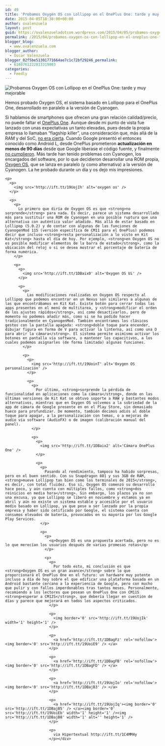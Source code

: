 ```yaml
---
id: 49
title: 'Probamos Oxygen OS con Lollipop en el OnePlus One: tarde y muy mejorable'
date: 2015-04-05T18:38:00+00:00
author: ovalenzuela
layout: post
guid: https://ovalenzueladotcom.wordpress.com/2015/04/05/probamos-oxygen-os-con-lollipop-en-el-oneplus-one-tarde-y-muy-mejorable
permalink: /2015/04/probamos-oxygen-os-con-lollipop-en-el-oneplus-one-tarde-y-muy-mejorable.html
blogger_blog:
  - www.ovalenzuela.com
blogger_author:
  - Oscar Valenzuela
blogger_02f5be51301771664ae7c1c72bf29246_permalink:
  - 6168761222813319803
categories:
  - Feedly
---
```

<div>
  <img src='http://ift.tt/19UoinR' alt='Probamos Oxygen OS con Lollipop en el OnePlus One: tarde y muy mejorable' /> 
  
  <p>
    Hemos probado Oxygen OS, el sistema basado en Lollipop para el OnePlus One, desarrollado en paralelo a la versión de Cyanogen.
  </p>
  
  <p>
    <p>
      Si hablamos de smartphones que ofrecen una gran relación calidad/precio, no puede faltar el <a href='http://ift.tt/1DBaigK'>OnePlus One</a>. Aunque desde mi punto de vista fue lanzado con unas expectativas un tanto elevadas, pues desde la propia empresa lo llamaban &#8220;flagship killer&#8221;, una consideración que, más allá de la RAM y del SoC, <a href='http://ift.tt/1HlRx2q'>no era cierta</a>. Cuando Google presentó el entonces conocido como Android L, desde OnePlus prometieron <strong>actualización en menos de 90 días</strong> desde que Google liberase el código fuente, y finalmente <a href='http://ift.tt/1KWEnHt'>no cumplieron</a>. Más tarde han tenido problemas con Cyanogen, los encargados del software, por lo que decidieron desarrollar una ROM propia, <a href='http://ift.tt/1IdkkWo'>Oxygen OS</a>, que se lanza en paralelo (y como alternativa) a la versión de Cyanogen. La he probado durante un día y os dejo mis impresiones.
    </p>
    
    <p>
      <p>
        <img src='http://ift.tt/19UojIh' alt='oxygen os' />
      </p>
      
      <p>
        <p>
          Lo primero que diría de Oxygen OS es que <strong>no sorprende</strong> para nada. Es decir, parece un sistema desarrollado más para sustituir una ROM de Cyanogen en una posible ruptura que una alternativa con auténtico valor añadido. Más allá de estar basado en Lollipop (5.0.2) y de contar con algunas de las funciones de CyanogenMod 11S (versión específica de CM11 para el OnePlus) podemos decir que incluso <strong>resta personalización a lo visto en Kit Kat</strong> hasta el día de hoy. Por ejemplo, <strong>en Oxygen OS no es posible modificar elementos de la barra de estado</strong>, como la ubicación del reloj o si se desea mostrar el porcentaje de batería de forma numérica.
        </p>
        
        <p>
          <p>
            <img src='http://ift.tt/1DBaix0' alt='Oxygen OS Ui' />
          </p>
          
          <p>
            <p>
              Las modificaciones realizadas en Oxygen OS respecto al Lollipop que podemos encontrar en un Nexus son similares a algunas de las que encontrábamos en Kit Kat. Existe botón para cerrar todas las apps presentes en el menú de multitarea, y <strong>modificar el orden de los ajustes rápidos</strong>, así como desactivarlos, pero de momento no podemos añadir más, como si se ha podido hacer tradicionalmente en CyanogenMod. También encontramos los clásicos gestos con la pantalla apagada: <strong>doble toque para encender, dibujar figura en forma de V para activar la linterna, así como una O para abrir la cámara</strong>. El sistema permite asimismo activar los botones en pantalla vía software, o mantener los capacitivos, a los cuales podemos asignarles (de forma limitada) algunas funciones.
            </p>
            
            <p>
              <p>
                <img src='http://ift.tt/19UoinT' alt='Oxygen OS personalización' />
              </p>
              
              <p>
                <p>
                  Por último, <strong>sorprende la pérdida de funcionalidad en aplicaciones como la cámara</strong>, donde en las últimas versiones de Kit Kat se obtuvo soporte a RAW y bastantes modos alternativos, mientras que en Oxygen OS volvemos a la sobriedad de la app de cámara de Google presente en en el Play Store, sin demasiado hueco para profundizar. De momento, también decimos adiós al doble toque para apagar, a la personalización con temas, o a mejoras de audio vía software (AudioFX) o de imagen (calibración manual del panel).
                </p>
                
                <p>
                  <p>
                    <img src='http://ift.tt/1DBaix2' alt='Cámara OnePlus One' />
                  </p>
                  
                  <p>
                    <p>
                      Pasando al rendimiento, tampoco ha habido sorpresas, pero en el buen sentido. Con su Snapdragon 801 y sus 3GB de RAM, <strong>mueve Lollipop tan bien como los terminales de 2015</strong>, es decir, con total fluidez. Eso sí, Oxygen OS comenzó su desarrollo hace poco, y aún cuenta con múltiples fallos, como <strong>dos reinicios en media hora</strong>. Sin embargo, los plazos ya no son una excusa, ya que Lollipop se liberó en noviembre y estamos ya en abril y aún no existe un sistema estable y accesible por el usuario medio basado en Lollipop, ya que pese a ser lanzado por la propia empresa y haber sido cetificado por Google, el sistema cuenta con consumos elevados de batería, provocados en su mayoría por los Google Play Services.
                    </p>
                    
                    <p>
                      <p>
                        <q>Oxygen OS es una propuesta acertada, pero no es lo que merecían los usuarios después de varias promesas rotas</q>
                      </p>
                      
                      <p>
                        <p>
                          Por todo esto, mi conclusión es que <strong>Oxygen OS es un gran avance</strong> sobre lo que proporcionará el OnePlus One en el futuro: un hardware muy potente incluso a día de hoy sobre el que edificar una plataforma basada en un Android bastante cercano a la experiencia de Google, pero con mucho que pulir y con fallos imperdonables tras tantos meses. Personalmente, recomiendo a los lectores que posean un OnePlus One con CM11S <strong>esperar a CM12S</strong>, que debería llegar en cuestión de días y parece que mejorará en todos los aspectos criticados.
                        </p>
                        
                        <p>
                          <img border='0' src='http://ift.tt/19UojIk' width='1' height='1' />
                        </p>
                        
                        <p>
                          <a href='http://ift.tt/1DBagFz' rel='nofollow'><img border='0' src='http://ift.tt/19UoiE9' /> </a>
                        </p>
                        
                        <p>
                          <a href='http://ift.tt/1DBagFB' rel='nofollow'><img border='0' src='http://ift.tt/1DBagFD' /> </a>
                        </p>
                        
                        <p>
                          <a href='http://ift.tt/19UojIo' rel='nofollow'><img border='0' src='http://ift.tt/1DBajB3' /> </a>
                        </p>
                        
                        <p>
                          <a href='http://ift.tt/19UojIq'><img border='0' src='http://ift.tt/1DBajB5' /> </a><img border='0' src='http://ift.tt/19UoiEb' width='1' height='1' /><img src='http://ift.tt/1DBajB8' width='1' alt='' height='1' />
                        </p>
                        
                        <p>
                          via Hipertextual http://ift.tt/1C4MM4y
                        </p></div>